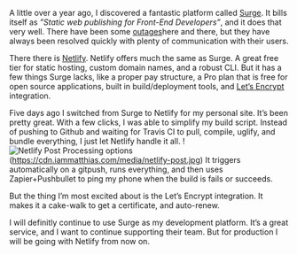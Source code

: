 A little over a year ago, I discovered a fantastic platform called [Surge][1]. It bills itself as *”Static web publishing for Front-End Developers”*, and it does that very well. There have been some [outages][2]here and there, but they have always been resolved quickly with plenty of communication with their users. 

There there is [Netlify][3]. Netlify offers much the same as Surge. A great free tier for static hosting, custom domain names, and a robust CLI. But it has a few things Surge lacks, like a proper pay structure, a Pro plan that is free for open source applications, built in build/deployment tools, and [Let’s Encrypt][4] integration. 

Five days ago I switched from Surge to Netlify for my personal site. It’s been pretty great. With a few clicks, I was able to simplify my build script. Instead of pushing to Github and waiting for Travis CI to pull, compile, uglify, and bundle everything, I just let Netlify handle it all. 
!![Netlify Post Processing options]()(https://cdn.iammatthias.com/media/netlify-post.jpg)
It triggers automatically on a gitpush, runs everything, and then uses Zapier+Pushbullet to ping my phone when the build is fails or succeeds. 

But the thing I’m most excited about is the Let’s Encrypt integration. It makes it a cake-walk to get a certificate, and auto-renew. 

I will definitly continue to use Surge as my development platform. It’s a great service, and I want to continue supporting their team. But for production I will be going with Netlify from now on. 

[1]:	https://surge.sh
[2]:	https://news.ycombinator.com/item?id=12009313
[3]:	https://www.netlify.com
[4]:	https://letsencrypt.org

